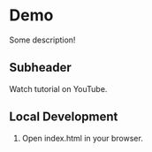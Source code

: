 # Demo

Some description!

## Subheader 

Watch tutorial on YouTube.

## Local Development

1. Open index.html in your browser.